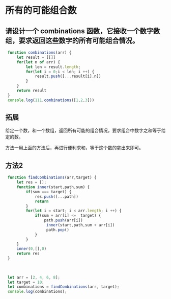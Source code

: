 # 所有的可能组合数
## 请设计一个 combinations 函数，它接收一个数字数组，要求返回这些数字的所有可能组合情况。

```js
 function combinations(arr) {
	 let result = [[]]
	 for(let n of arr) {
		 let len = result.length;
		 for(let i = 0;i < len; i ++) {
			 result.push([...result[i],n])
		 }
	 }
	 return result
 }
 console.log(111,combinations([1,2,3]))
```



## 拓展
给定一个数，和一个数组，返回所有可能的组合情况，要求组合中数字之和等于给定的数。


方法一用上面的方法后，再进行便利求和，等于这个数的拿出来即可。


## 方法2
```js
 function findCombinations(arr,target) {
	 let res = [];
	 function inner(start,path,sum) {
		 if(sum === target) {
			 res.push([...path])
			 return 
		 }
		 for(let i = start; i < arr.length; i ++) {
			 if(sum + arr[i] <=  target) {
				 path.push(arr[i])
				  inner(start,path,sum + arr[i])
				  path.pop()
			 }
		 }
	 }
	 inner(0,[],0)
	 return res
 }
 
 
 
 let arr = [2, 4, 6, 8];
 let target = 10;
 let combinations = findCombinations(arr, target);
 console.log(combinations);
```